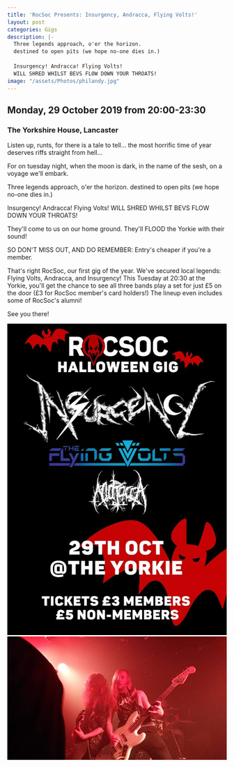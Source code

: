 ```yaml
---
title: 'RocSoc Presents: Insurgency, Andracca, Flying Volts!'
layout: post
categories: Gigs
description: |-
  Three legends approach, o'er the horizon.
  destined to open pits (we hope no-one dies in.)

  Insurgency! Andracca! Flying Volts!
  WILL SHRED WHILST BEVS FLOW DOWN YOUR THROATS!
image: "/assets/Photos/philandy.jpg"
---
```


## Monday, 29 October 2019 from 20:00-23:30

### The Yorkshire House, Lancaster 

Listen up, runts, for there is a tale to tell...
the most horrific time of year deserves riffs straight from hell...

For on tuesday night, when the moon is dark,
in the name of the sesh, on a voyage we'll embark.

Three legends approach, o'er the horizon.
destined to open pits (we hope no-one dies in.)

Insurgency! Andracca! Flying Volts!
WILL SHRED WHILST BEVS FLOW DOWN YOUR THROATS!

They'll come to us on our home ground.
They'll FLOOD the Yorkie with their sound!

SO DON'T MISS OUT, AND DO REMEMBER:
Entry's cheaper if you're a member.

That's right RocSoc, our first gig of the year. We've secured local legends: Flying Volts, Andracca, and Insurgency!
This Tuesday at 20:30 at the Yorkie, you'll get the chance to see all three bands play a set for just £5 on the door (£3 for RocSoc member's card holders!)
The lineup even includes some of RocSoc's alumni!

See you there!

![](/assets/Posters/2019GIG1.jpg)
![](/assets/Photos/philandy.jpg)